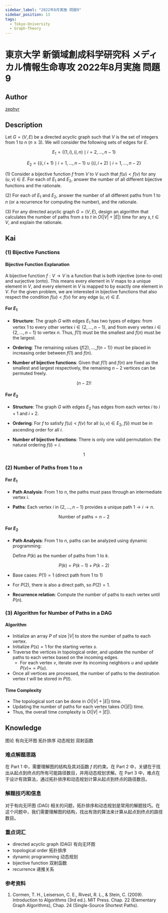 ```yaml
---
sidebar_label: "2022年8月実施 問題9"
sidebar_position: 13
tags:
  - Tokyo-University
  - Graph-Theory
---
```


# 東京大学 新領域創成科学研究科 メディカル情報生命専攻 2022年8月実施 問題9

## **Author**
[zephyr](https://inshi-notes.zephyr-zdz.space/)

## **Description**
Let $G = (V, E)$ be a directed acyclic graph such that $V$ is the set of integers from $1$ to $n$ $(n \geq 3)$. We will consider the following sets of edges for $E$.

$$
E_1 = \{(1, i), (i, n) \mid i = 2, \ldots, n-1\}
$$

$$
E_2 = \{(i, i+1) \mid i = 1, \ldots, n-1\} \cup \{(i, i+2) \mid i = 1, \ldots, n-2\}
$$

(1) Consider a bijective function $f$ from $V$ to $V$ such that $f(u) < f(v)$ for any $(u, v) \in E$. For each of $E_1$ and $E_2$, answer the number of all different bijective functions and the rationale.

(2) For each of $E_1$ and $E_2$, answer the number of all different paths from $1$ to $n$ (or a recurrence for computing the number), and the rationale.

(3) For any directed acyclic graph $G = (V, E)$, design an algorithm that calculates the number of paths from $s$ to $t$ in $O(|V| + |E|)$ time for any $s, t \in V$, and explain the rationale.

## **Kai**
### (1) Bijective Functions
#### Bijective Function Explanation

A bijective function $f: V \rightarrow V$ is a function that is both injective (one-to-one) and surjective (onto). This means every element in $V$ maps to a unique element in $V$, and every element in $V$ is mapped to by exactly one element in $V$. For the given problem, we are interested in bijective functions that also respect the condition $f(u) < f(v)$ for any edge $(u, v) \in E$.

#### For $E_1$

- **Structure**: The graph $G$ with edges $E_1$ has two types of edges: from vertex 1 to every other vertex $i \in \{2, \ldots, n-1\}$, and from every vertex $i \in \{2, \ldots, n-1\}$ to vertex $n$. Thus, $f(1)$ must be the smallest and $f(n)$ must be the largest.

- **Ordering**: The remaining values $\{f(2), \ldots, f(n-1)\}$ must be placed in increasing order between $f(1)$ and $f(n)$.

- **Number of bijective functions**: Given that $f(1)$ and $f(n)$ are fixed as the smallest and largest respectively, the remaining $n-2$ vertices can be permuted freely.

$$
 (n-2)! 
$$

#### For $E_2$

- **Structure**: The graph $G$ with edges $E_2$ has edges from each vertex $i$ to $i+1$ and $i+2$.

- **Ordering**: For $f$ to satisfy $f(u) < f(v)$ for all $(u, v) \in E_2$, $f(i)$ must be in ascending order for all $i$.

- **Number of bijective functions**: There is only one valid permutation: the natural ordering $f(i) = i$.

$$
1
$$

### (2) Number of Paths from $1$ to $n$
#### For $E_1$

- **Path Analysis**: From $1$ to $n$, the paths must pass through an intermediate vertex $i$.

- **Paths**: Each vertex $i$ in $\{2, \ldots, n-1\}$ provides a unique path $1 \rightarrow i \rightarrow n$.

$$
 \text{Number of paths} = n-2
$$

#### For $E_2$

- **Path Analysis**: From $1$ to $n$, paths can be analyzed using dynamic programming:

  Define $P(k)$ as the number of paths from $1$ to $k$.

$$
 P(k) = P(k-1) + P(k-2)
$$

  - Base cases: $P(1) = 1$ (direct path from 1 to 1)
  - For $P(2)$, there is also a direct path, so $P(2) = 1$.

- **Recurrence relation**: Compute the number of paths to each vertex until $P(n)$.

### (3) Algorithm for Number of Paths in a DAG
#### Algorithm

- Initialize an array $P$ of size $|V|$ to store the number of paths to each vertex.
- Initialize $P(s) = 1$ for the starting vertex $s$.
- Traverse the vertices in topological order, and update the number of paths to each vertex based on the incoming edges.
  - For each vertex $v$, iterate over its incoming neighbors $u$ and update $P(v) += P(u)$.
- Once all vertices are processed, the number of paths to the destination vertex $t$ will be stored in $P(t)$.

#### Time Complexity

- The topological sort can be done in $O(|V| + |E|)$ time.
- Updating the number of paths for each vertex takes $O(|E|)$ time.
- Thus, the overall time complexity is $O(|V| + |E|)$.

## **Knowledge**

图论 有向无环图 拓扑排序 动态规划 双射函数

### 难点解题思路

在 Part 1 中，需要理解图的结构及其对函数 $f$ 的约束。在 Part 2 中，关键在于找出从起点到终点的所有可能路径数目，并用动态规划求解。在 Part 3 中，难点在于设计有效算法，通过拓扑排序和动态规划计算从起点到终点的路径数目。

### 解题技巧和信息

对于有向无环图 (DAG) 相关的问题，拓扑排序和动态规划是常用的解题技巧。在这个问题中，我们需要理解图的结构，找出有效的算法来计算从起点到终点的路径数目。

### 重点词汇

- directed acyclic graph (DAG) 有向无环图
- topological order 拓扑排序
- dynamic programming 动态规划
- bijective function 双射函数
- recurrence 递推关系

### 参考资料

1. Cormen, T. H., Leiserson, C. E., Rivest, R. L., & Stein, C. (2009). Introduction to Algorithms (3rd ed.). MIT Press. Chap. 22 (Elementary Graph Algorithms), Chap. 24 (Single-Source Shortest Paths).
